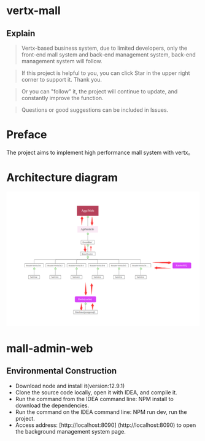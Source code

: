 # vertx-mall
## Explain
> Vertx-based business system, due to limited developers, only the front-end mall system and back-end management system, back-end management system will follow.

> If this project is helpful to you, you can click Star in the upper right corner to support it. Thank you.

> Or you can "follow" it, the project will continue to update, and constantly improve the function.

> Questions or good suggestions can be included in Issues.

# Preface
The project aims to implement high performance mall system with vertx。

# Architecture diagram

![System architecture Diagram](document/resource/vertx-mall.png)

# mall-admin-web
## Environmental Construction
- Download node and install it(version:12.9.1)
- Clone the source code locally, open it with IDEA, and compile it.
- Run the command from the IDEA command line: NPM install to download the dependencies.
- Run the command on the IDEA command line: NPM run dev, run the project.
- Access address: [http://localhost:8090] (http://localhost:8090) to open the background management system page.
